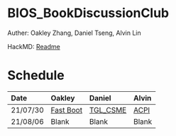 # BIOS_BookDiscussionClub

Auther: Oakley Zhang, Daniel Tseng, Alvin Lin

HackMD: [Readme](https://hackmd.io/IwM7CCD9QoSIORXw2RO5Dg)
# Schedule

| Date | Oakley | Daniel | Alvin |
| :--- | :--- | :--- | :--- | 
| 21/07/30 | [Fast Boot]() | [TGL_CSME](Content/CSME/Readme.md) | [ACPI]() |
| 21/08/06 | Blank | Blank | Blank | Blank |
